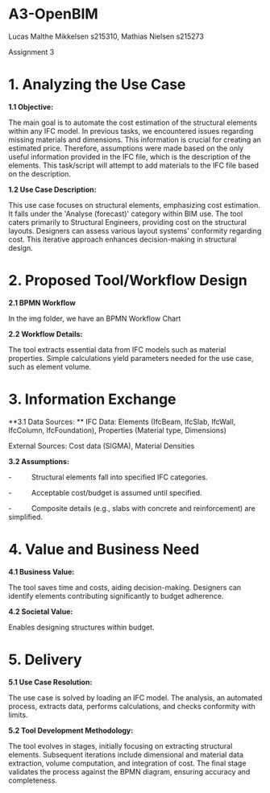 # A3-OpenBIM

Lucas Malthe Mikkelsen s215310, Mathias Nielsen s215273

Assignment 3

# 1. Analyzing the Use Case

**1.1 Objective:**

The main goal is to automate the cost
estimation of the structural elements within any IFC model. In previous tasks,
we encountered issues regarding missing materials and dimensions. This information
is crucial for creating an estimated price. Therefore, assumptions were made
based on the only useful information provided in the IFC file, which is the
description of the elements. This task/script will attempt to add materials to
the IFC file based on the description.

**1.2 Use Case Description:**

This use case focuses on structural
elements, emphasizing cost estimation. It falls under the 'Analyse (forecast)'
category within BIM use. The tool caters primarily to Structural Engineers,
providing cost on the structural layouts. Designers can assess various layout
systems' conformity regarding cost. This iterative approach enhances
decision-making in structural design.

# 2. Proposed Tool/Workflow Design

**2.1 BPMN Workflow**

In the img folder, we have an BPMN Workflow Chart

**2.2 Workflow Details:**

The tool extracts essential data from IFC
models such as material properties. Simple calculations yield parameters needed
for the use case, such as element volume.

# 3. Information Exchange

**3.1 Data Sources: **
IFC Data: Elements (IfcBeam, IfcSlab, IfcWall, IfcColumn, IfcFoundation),
Properties (Material type, Dimensions)

External Sources: Cost data (SIGMA), Material Densities

**3.2 Assumptions:**

-          Structural elements fall into specified IFC categories.

-          Acceptable cost/budget is assumed until specified.

-          Composite details (e.g., slabs with concrete and reinforcement) are simplified.

# 4. Value and Business Need

**4.1 Business Value:**

The tool saves time and costs, aiding
decision-making. Designers can identify elements contributing significantly to
budget adherence.

**4.2 Societal Value:**

Enables designing structures within budget.

# 5. Delivery

**5.1 Use Case Resolution:**

The use case is solved by loading an IFC
model. The analysis, an automated process, extracts data, performs
calculations, and checks conformity with limits.

**5.2 Tool Development Methodology:**

The tool evolves in stages, initially
focusing on extracting structural elements. Subsequent iterations include
dimensional and material data extraction, volume computation, and integration
of cost. The final stage validates the process against the BPMN diagram,
ensuring accuracy and completeness.
